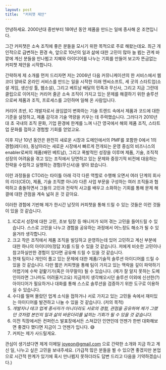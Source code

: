 ```yaml
---
layout: post
title:  "커피챗 제안"
---
```


안녕하세요.
2000년대 중반부터 18여년 동안 제품을 만드는 일에 종사해 온 조연입니다.

그간 커피챗은 소속 조직에 좋은 분들을 모시기 위한 목적으로 주로 해왔는데요. 최근 개인적으로 급변하는 환경 속, 앞으로 10년의 일과 삶에 대한 고민이 많아 늘 뵙는 관계 바깥에 계신 분들을 만나뵙고 지혜와 아이디어를 나누는 기회를 만들어 보고자 뜬금없는 커피챗 제안을 시작합니다.

간략하게 제 소개를 먼저 드리자면 저는 2006년 다음 커뮤니케이션의 한 서비스에서 웹 코더 알바로 온라인 서비스를 만드는 일을 시작한 이래 엔씨소프트, 세 곳의 스타트업(소셜 게임, 생산성 툴, 웹소설), 그리고 베트남 배달의 민족과 무신사, 그리고 지금 그란데클립으로 이어지는 커리어 줄곧 소속 조직이 가지고 있는 문제를 해결하기 위한 솔루션으로써 제품과 조직, 프로세스를 고민하며 일해 온 사람입니다.

커리어 초반, IC 개발자로서 끊임없이 변화하는 기술 트렌드 속에서 제품과 코드에 대한 기준을 설정하고, 제품 감각과 기술 역량을 키우는 데 주력했습니다. 그러다가 2010년대 초 국내의 조직 문화, 기업 환경에 한계를 느껴 나간 영국에서 해외 제품 조직, 스타트업 문화를 접하고 경험할 기회를 얻었고요.

이후 지난 10년 동안은 완전히 새로운 시장과 도메인에서의 PMF를 포함한 0에서 1의 경험(레디쉬), 동남아라는 새로운 시장에서 빠르게 전개되는 운영 중심의 비즈니스의 enabler로써의 제품(배민 베트남), 그리고 폭발적인 성장을 이루며 제품, 기술, 조직적 성장의 어려움을 겪고 있는 조직에서 당면하고 있는 문제와 중장기적 비전에 대응하는 전략을 수립하고 실행하는 경험(무신사)을 쌓아 왔습니다.

이런 과정들을 CTO라는 타이틀 아래 각각 다른 역할로 수행해 오면서 여러 단계의 회사의 리더(CEO), 제품, 기술 조직뿐 아니라 다른 사업 부문을 구성하는 여러 조직들과 협력하고 충돌하면서 그들의 고민과 전략적 사고를 배우고 소화하는 기회를 통해 문제 해결에 대한 관점을 계속 넓혀 온 것 같아요.

이러한 경험에 기반해 제가 한시간 남짓의 커피챗을 통해 드릴 수 있는 것들은 이런 것들이 있을 것 같습니다.

1. IC로서 성장에 대한 고민, 초보 팀장 등 매니저가 되어 겪는 고민을 들어드릴 수 있습니다. 스스로 고민을 나누고 경험을 공유하는 과정에서 어느정도 해소가 될 수 있을거라 생각합니다.
2. 크고 작은 조직에서 제품 조직을 빌딩하고 운영하는데 있어 고민하고 계신 부분에 대한 하나의 아이디어(정답 X)를 드릴 수 있을 것 같습니다. 저에게 비슷한 고민이나 참고하실만한 경험이 있다면 공유해 드릴 수 있을 것 같습니다.
3. 현재 팀이나 개인이 풀고 있는 문제에 대한 제품/기술적 솔루션 아이디어를 드릴 수 있을 것 같습니다. 다만 짧은 커피챗을 통해 팀이 가지고 있는 맥락을 깊이 파악하기 어렵기에 수박 겉핥기가(혹은 아무말이) 될 수 있습니다. (제가 잘 알지 못하는 도메인이라면 그나마도 어려울거고요) 지금까지 생각해오시던 솔루션 이외에 신선한(?) 아이디어가 필요하거나 대화를 통해 스스로 솔루션을 검증하기 위한 도구로 이용하실 수 있습니다.
4. 수다를 떨며 몰랐던 업계 소식을 접하거나 서로 가지고 있는 고민들 속에서 재미있는 아이디어를 발견하고 나눌 수 있을 것 같습니다. (저의 목적)
5. *개발자나 테크 업계 종사자가 아니더라도 서로의 경험, 관점을 공유하며 제가 그랬던 것처럼 본인의 일과 삶의 바운더리를 넓히는 기회가 될 수 있을 것 같습니다.*
6. 이전 직장에서든 컨퍼런스 발표장에서든 스쳐갔던 인연인데 언젠가 한번 대화해보면 좋겠다 했다면 지금이 그 언젠가 입니다. 😅 
7. 커피는 제가 사드릴게요.

관심이 생기셨다면 제게 이메일 joyeon@gmail.com 으로 간략한 소개와 지금 하고 계신 일, 나누고 싶은 고민을 보내주세요. (가급적 많은 분들을 뵐 수 있으면 좋겠지만 본업으로 시간적 한계가 있기에 혹시 만나뵙지 못하더라도 답변 드리고 다음을 기약하겠습니다.)


